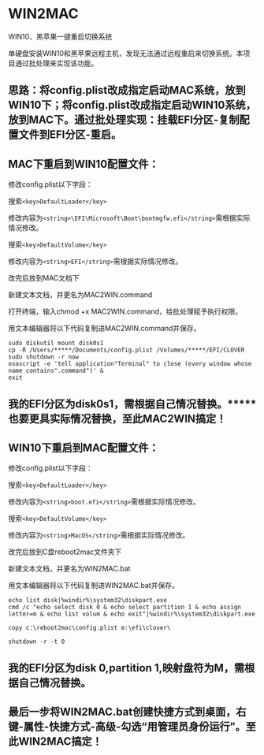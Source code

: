 # WIN2MAC
WIN10、黑苹果一键重启切换系统

单硬盘安装WIN10和黑苹果远程主机，发现无法通过远程重启来切换系统。本项目通过批处理来实现该功能。

思路：将config.plist改成指定启动MAC系统，放到WIN10下；将config.plist改成指定启动WIN10系统，放到MAC下。通过批处理实现：挂载EFI分区-复制配置文件到EFI分区-重启。
-
MAC下重启到WIN10配置文件：
-
修改config.plist以下字段：

搜索`<key>DefaultLoader</key>`

修改内容为`<string>\EFI\Microsoft\Boot\bootmgfw.efi</string>`需根据实际情况修改。

搜索`<key>DefaultVolume</key>`

修改内容为`<string>EFI</string>`需根据实际情况修改。

改完后放到MAC文档下

新建文本文档，并更名为MAC2WIN.command

打开终端，输入chmod +x MAC2WIN.command，给批处理赋予执行权限。

用文本编辑器将以下代码复制进MAC2WIN.command并保存。

```
sudo diskutil mount disk0s1
cp -R /Users/*****/Documents/config.plist /Volumes/*****/EFI/CLOVER
sudo shutdown -r now
osascript -e 'tell application"Terminal" to close (every window whose name contains".command")' &
exit
```

我的EFI分区为disk0s1，需根据自己情况替换。*****也要更具实际情况替换，至此MAC2WIN搞定！
-

WIN10下重启到MAC配置文件：
-
修改config.plist以下字段：

搜索`<key>DefaultLoader</key>`

修改内容为`<string>boot.efi</string>`需根据实际情况修改。

搜索`<key>DefaultVolume</key>`

修改内容为`<string>MacOS</string>`需根据实际情况修改。

改完后放到C盘reboot2mac文件夹下

新建文本文档，并更名为WIN2MAC.bat

用文本编辑器将以下代码复制进WIN2MAC.bat并保存。

```
echo list disk|%windir%\system32\diskpart.exe
cmd /c "echo select disk 0 & echo select partition 1 & echo assign letter=m & echo list volum & echo exit"|%windir%\system32\diskpart.exe

copy c:\reboot2mac\config.plist m:\efi\clover\

shutdown -r -t 0
```

我的EFI分区为disk 0,partition 1,映射盘符为M，需根据自己情况替换。
-
最后一步将WIN2MAC.bat创建快捷方式到桌面，右键-属性-快捷方式-高级-勾选“用管理员身份运行”。至此WIN2MAC搞定！
-
